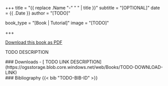 +++
title = "{{ replace .Name "-" " " | title }}"
subtitle = "[OPTIONAL]"
date = {{ .Date }}
author = "[TODO]"

book_type = "[Book | Tutorial]"
image = "[TODO]"

+++

[<i class="far fa-file-pdf"></i> Download this book as PDF](https://ogsstorage.blob.core.windows.net/web/Books/TODO-DONWLOAD-LINK.pdf)

TODO DESCRIPTION

<div class='flow-root'>
</div>

<div class='note'>
### <i class="far fa-download"></i> Downloads
- [<i class="far fa-file-archive"></i> TODO LINK DESCRIPTION](https://ogsstorage.blob.core.windows.net/web/Books/TODO-DOWNLOAD-LINK)  
</div>

<div class='note'>
### <i class="far fa-book"></i> Bibliography
{{< bib "TODO-BIB-ID" >}}
</div>
